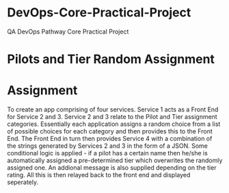 # DevOps-Core-Practical-Project
QA DevOps Pathway Core Practical Project

# Pilots and Tier Random Assignment

# Assignment

To create an app comprising of four services.  Service 1 acts as a Front End for Service 2 and 3.  Service 2 and 3 relate to the Pilot and Tier assignment categories.  Essentially each application assigns a random choice from a list of possible choices for each category and then provides this to the Front End.  The Front End in turn then provides Service 4 with a combination of the strings generated by Services 2 and 3 in the form of a JSON.  Some conditional logic is applied - if a pilot has a certain name then he/she is automatically assigned a pre-determined tier which overwrites the randomly assigned one.  An addional message is also supplied depending on the tier rating.  All this is then relayed back to the front end and displayed seperately.
